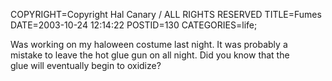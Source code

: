 COPYRIGHT=Copyright Hal Canary / ALL RIGHTS RESERVED
TITLE=Fumes
DATE=2003-10-24 12:14:22
POSTID=130
CATEGORIES=life;

Was working on my haloween costume last night. It was probably a  
mistake to leave the hot glue gun on all night. Did you know that the  
glue will eventually begin to oxidize?
